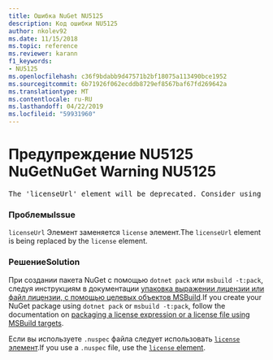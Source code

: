 ```yaml
---
title: Ошибка NuGet NU5125
description: Код ошибки NU5125
author: nkolev92
ms.date: 11/15/2018
ms.topic: reference
ms.reviewer: karann
f1_keywords:
- NU5125
ms.openlocfilehash: c36f9bdabb9d47571b2bf18075a113490bce1952
ms.sourcegitcommit: 6b71926f062ecddb8729ef8567baf67fd269642a
ms.translationtype: MT
ms.contentlocale: ru-RU
ms.lasthandoff: 04/22/2019
ms.locfileid: "59931960"
---
```

# <a name="nuget-warning-nu5125"></a><span data-ttu-id="563a2-103">Предупреждение NU5125 NuGet</span><span class="sxs-lookup"><span data-stu-id="563a2-103">NuGet Warning NU5125</span></span>
<pre>The 'licenseUrl' element will be deprecated. Consider using the 'license' element instead.</pre>

### <a name="issue"></a><span data-ttu-id="563a2-104">Проблемы</span><span class="sxs-lookup"><span data-stu-id="563a2-104">Issue</span></span>

<span data-ttu-id="563a2-105">`licenseUrl` Элемент заменяется `license` элемент.</span><span class="sxs-lookup"><span data-stu-id="563a2-105">The `licenseUrl` element is being replaced by the `license` element.</span></span>

### <a name="solution"></a><span data-ttu-id="563a2-106">Решение</span><span class="sxs-lookup"><span data-stu-id="563a2-106">Solution</span></span>

<span data-ttu-id="563a2-107">При создании пакета NuGet с помощью `dotnet pack` или `msbuild -t:pack`, следуя инструкциям в документации [упаковка выражении лицензии или файл лицензии, с помощью целевых объектов MSBuild](../msbuild-targets.md#packing-a-license-expression-or-a-license-file).</span><span class="sxs-lookup"><span data-stu-id="563a2-107">If you create your NuGet package using `dotnet pack` or `msbuild -t:pack`, follow the documentation on [packaging a license expression or a license file using MSBuild targets](../msbuild-targets.md#packing-a-license-expression-or-a-license-file).</span></span>

<span data-ttu-id="563a2-108">Если вы используете `.nuspec` файла следует использовать [ `license` элемент](../nuspec.md#license).</span><span class="sxs-lookup"><span data-stu-id="563a2-108">If you use a `.nuspec` file, use the [`license` element](../nuspec.md#license).</span></span>
